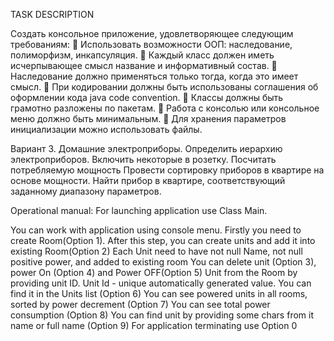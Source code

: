 TASK DESCRIPTION

Создать консольное приложение, удовлетворяющее следующим требованиям:
  Использовать возможности ООП: наследование, полиморфизм, инкапсуляция.
  Каждый класс должен иметь исчерпывающее смысл название и информативный состав.
  Наследование должно применяться только тогда, когда это имеет смысл.
  При кодировании должны быть использованы соглашения об оформлении кода java code convention.
  Классы должны быть грамотно разложены по пакетам.
  Работа с консолью или консольное меню должно быть минимальным.
  Для хранения параметров инициализации можно использовать файлы.

 Вариант 3. Домашние электроприборы.
 Определить иерархию электроприборов. Включить некоторые в розетку. Посчитать
 потребляемую мощность Провести сортировку приборов в квартире на основе
 мощности. Найти прибор в квартире, соответствующий заданному диапазону
 параметров.


 Operational manual:
 For launching application use Class Main.

 You can work with application using console menu.
 Firstly you need to create Room(Option 1). 
 After this step, you can create units and add it into existing Room(Option 2)
 Each Unit need to have not null Name, not null positive power, and added to existing room
 You can delete unit (Option 3), power On (Option 4) and Power OFF(Option 5) Unit from the Room by providing unit ID.
 Unit Id - unique automatically generated value. You can find it in the Units list (Option 6)
 You can see powered units in all rooms, sorted by power decrement (Option 7)
 You can see total power consumption (Option 8)
 You can find unit by providing some chars from it name or full name (Option 9)
 For application terminating use Option 0
 
